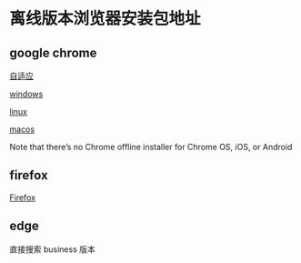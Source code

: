 # 离线版本浏览器安装包地址

## google chrome

[自适应](https://www.google.com/intl/en/chrome/?standalone=1)

[windows](https://www.google.com/intl/en/chrome/thank-you.html?standalone=1&statcb=1&installdataindex=empty&defaultbrowser=0)

[linux](https://www.google.com/chrome/?platform=linux)

[macos](https://www.google.com/chrome/?platform=mac)

Note that there’s no Chrome offline installer for Chrome OS, iOS, or Android

## firefox

[Firefox](https://www.mozilla.org/zh-CN/firefox/all/#product-desktop-release)

## edge

直接搜索 business 版本
